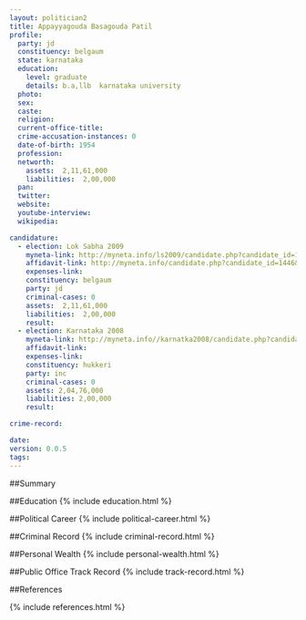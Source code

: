 ```yaml
---
layout: politician2
title: Appayyagouda Basagouda Patil
profile: 
  party: jd
  constituency: belgaum
  state: karnataka
  education: 
    level: graduate
    details: b.a,llb  karnataka university
  photo: 
  sex: 
  caste: 
  religion: 
  current-office-title: 
  crime-accusation-instances: 0
  date-of-birth: 1954
  profession: 
  networth: 
    assets:  2,11,61,000
    liabilities:  2,00,000
  pan: 
  twitter: 
  website: 
  youtube-interview: 
  wikipedia: 

candidature: 
  - election: Lok Sabha 2009
    myneta-link: http://myneta.info/ls2009/candidate.php?candidate_id=1446
    affidavit-link: http://myneta.info/candidate.php?candidate_id=1446&scan=original
    expenses-link: 
    constituency: belgaum 
    party: jd
    criminal-cases: 0
    assets:  2,11,61,000
    liabilities:  2,00,000
    result:  
  - election: Karnataka 2008
    myneta-link: http://myneta.info//karnatka2008/candidate.php?candidate_id=297
    affidavit-link: 
    expenses-link: 
    constituency: hukkeri 
    party: inc
    criminal-cases: 0
    assets: 2,04,76,000
    liabilities: 2,00,000
    result:  

crime-record: 

date: 
version: 0.0.5
tags: 
---
```

##Summary


##Education
{% include education.html %}


##Political Career
{% include political-career.html %}


##Criminal Record
{% include criminal-record.html %}


##Personal Wealth
{% include personal-wealth.html %}


##Public Office Track Record
{% include track-record.html %}


##References


{% include references.html %}
